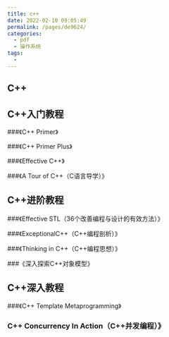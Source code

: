 ```yaml
---
title: c++
date: 2022-02-10 09:05:49
permalink: /pages/de9624/
categories:
  - pdf
  - 操作系统
tags:
  - 
---
```


## C++

## C++入门教程

###《C++ Primer》

###《C++ Primer Plus》

###《Effective C++》

###《A Tour of C++（C语言导学）》

## C++进阶教程

###《Effective STL（36个改善编程与设计的有效方法）》

###《ExceptionalC++（C++编程剖析）》

###《Thinking in C++（C++编程思想）》

###《深入探索C++对象模型》

## C++深入教程

###《C++ Template Metaprogramming》

### C++ Concurrency In Action（C++并发编程）》
